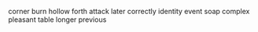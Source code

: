 corner burn hollow forth attack later correctly identity event soap complex pleasant table longer previous